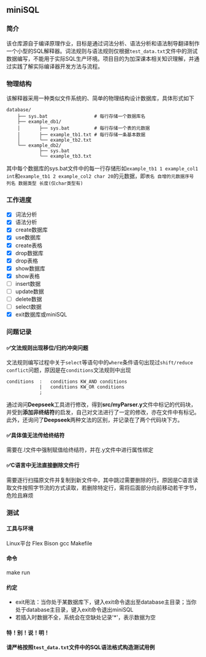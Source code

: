 ## miniSQL
### 简介
该仓库源自于编译原理作业，目标是通过词法分析、语法分析和语法制导翻译制作一个小型的SQL解释器。词法规则与语法规则仅根据`test_data.txt`文件中的测试数据编写，不能用于实际SQL生产环境。项目目的为加深课本相关知识理解，并通过实践了解实际编译器开发方法与流程。
### 物理结构
该解释器采用一种类似文件系统的、简单的物理结构设计数据库，具体形式如下
```
database/
    ├── sys.bat                 # 每行存储一个数据库名
    ├── example_db1/
    │       ├── sys.bat         # 每行存储一个表的元数据
    │       ├── example_tb1.txt # 每行存储一条基本数据
    │       └── example_tb2.txt
    └── example_db2/
            ├── sys.bat
            └── example_tb3.txt
```
其中每个数据库的sys.bat文件中的每一行存储形如`example_tb1 1 example_col1 int`和`example_tb1 2 example_col2 char 20`的元数据，即`表名 自增的元数据序号 列名 数据类型 长度(仅char类型有)`
### 工作进度
- [x] 词法分析
- [x] 语法分析
- [x] create数据库
- [x] use数据库
- [x] create表格
- [x] drop数据库
- [x] drop表格
- [x] show数据库
- [x] show表格
- [ ] insert数据
- [ ] update数据
- [ ] delete数据
- [ ] select数据
- [x] exit数据库或miniSQL
### 问题记录
#### ✅文法规则出现移位/归约冲突问题  
文法规则编写过程中关于`select`等语句中的`where`条件语句出现过`shift/reduce conflict`问题，原因是在`conditions`文法规则中出现  
```
conditions  :   conditions KW_AND conditions
            |   conditions KW_OR conditions
            ;
```
通过询问**Deepseek**工具进行修改，得到**src/myParser.y**文件中标记的代码块，并受到**添加非终结符**的启发，自己对文法进行了一定的修改，亦在文件中有标记。此外，还询问了**Deepseek**两种文法的区别，并记录在了两个代码块下方。
#### ✅具体值无法传给终结符
需要在.l文件中强制赋值给终结符，并在.y文件中进行属性绑定
#### ✅C语言中无法直接删除文件行
需要逐行扫描原文件并复制到新文件中，其中跳过需要删除的行。原因是C语言读取文件按照字节流的方式读取，若删除特定行，需将后面部分向前移动若干字节，危险且麻烦
### 测试
#### 工具与环境
Linux平台 Flex Bison gcc Makefile
#### 命令
make run  
#### 约定
- exit用法：当你处于某数据库下，键入exit命令退出至database主目录；当你处于database主目录，键入exit命令退出miniSQL  
- 若插入时数据不全，系统会在空缺处记录'*'，表示数据为空
#### 特！别！说！明！
**请严格按照`test_data.txt`文件中的SQL语法格式构造测试用例**  